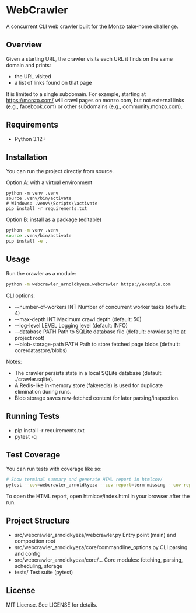 # WebCrawler

A concurrent CLI web crawler built for the Monzo take‑home challenge.

## Overview
Given a starting URL, the crawler visits each URL it finds on the same domain and prints:
- the URL visited
- a list of links found on that page

It is limited to a single subdomain. For example, starting at https://monzo.com/ will crawl pages on monzo.com, but not external links (e.g., facebook.com) or other subdomains (e.g., community.monzo.com).

## Requirements
- Python 3.12+

## Installation
You can run the project directly from source.

Option A: with a virtual environment
```
python -m venv .venv
source .venv/bin/activate  
# Windows: .venv\\Scripts\\activate
pip install -r requirements.txt
```

Option B: install as a package (editable)
```bash
python -m venv .venv
source .venv/bin/activate
pip install -e .
```


## Usage
Run the crawler as a module:
```bash
python -m webcrawler_arnoldkyeza.webcrawler https://example.com
```

CLI options:
- --number-of-workers INT    Number of concurrent worker tasks (default: 4)
- --max-depth INT            Maximum crawl depth (default: 50)
- --log-level LEVEL          Logging level (default: INFO)
- --database PATH            Path to SQLite database file (default: crawler.sqlite at project root)
- --blob-storage-path PATH   Path to store fetched page blobs (default: core/datastore/blobs)

Notes:
- The crawler persists state in a local SQLite database (default: ./crawler.sqlite).
- A Redis-like in-memory store (fakeredis) is used for duplicate elimination during runs.
- Blob storage saves raw-fetched content for later parsing/inspection.

## Running Tests
- pip install -r requirements.txt
- pytest -q

## Test Coverage
You can run tests with coverage like so:

```bash
# Show terminal summary and generate HTML report in htmlcov/
pytest --cov=webcrawler_arnoldkyeza --cov-report=term-missing --cov-report=html
```

To open the HTML report, open htmlcov/index.html in your browser after the run.

## Project Structure
- src/webcrawler_arnoldkyeza/webcrawler.py           Entry point (main) and composition root
- src/webcrawler_arnoldkyeza/core/commandline_options.py  CLI parsing and config
- src/webcrawler_arnoldkyeza/core/...                 Core modules: fetching, parsing, scheduling, storage
- tests/                                              Test suite (pytest)

## License
MIT License. See LICENSE for details.



